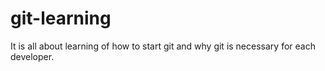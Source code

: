 # git-learning
It is all about learning of how to start git and why git is necessary for each developer.
